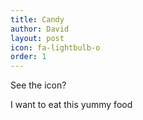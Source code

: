 ```yaml
---
title: Candy
author: David
layout: post
icon: fa-lightbulb-o
order: 1
---
```

See the icon?

I want to eat this yummy food
